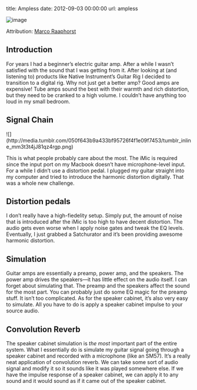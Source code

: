 title: Ampless
date: 2012-09-03 00:00:00
url: ampless

<img src="http://media.tumblr.com/4868e27c915ebd069f9ca55ce9cca599/tumblr_inline_mm3t2lduUJ1qz4rgp.jpg" alt="image" /><div class="caption">Attribution: <a href="http://www.flickr.com/photos/raaphorst/3554002238/">Marco Raaphorst</a></div>

<h2>Introduction</h2>
<p>For years I had a beginner’s electric guitar amp. After a while I wasn’t satisfied with the sound that I was getting from it. After looking at (and listening to) products like Native Instrument’s Guitar Rig I decided to transition to a digital rig. Why not just get a better amp? Good amps are expensive! Tube amps sound the best with their warmth and rich distortion, but they need to be cranked to a high volume. I couldn’t have anything too loud in my small bedroom.</p>

<h2>Signal Chain</h2>
![](http://media.tumblr.com/050f643b9a433bf95726f4f1e09f7453/tumblr_inline_mm3t3t4jJ81qz4rgp.png)

<p>This is what people probably care about the most. The iMic is required since the input port on my Macbook doesn’t have microphone-level input. For a while I didn’t use a distortion pedal. I plugged my guitar straight into my computer and tried to introduce the harmonic distortion digitally. That was a whole new challenge.</p>

<h2>Distortion pedals</h2>
<p>I don’t really have a high-fiedelity setup. Simply put, the amount of noise that is introduced after the iMic is too high to have decent distortion. The audio gets even worse when I apply noise gates and tweak the EQ levels. Eventually, I just grabbed a Satchurator and it’s been providing awesome harmonic distortion.</p>

<h2>Simulation</h2>
<p>Guitar amps are essentially a preamp, power amp, and the speakers. The power amp drives the speakers—it has little effect on the audio itself. I can forget about simulating that. The preamp and the speakers affect the sound for the most part. You can probably just do some EQ magic for the preamp stuff. It isn’t too complicated. As for the speaker cabinet, it’s also very easy to simulate. All you have to do is apply a speaker cabinet impulse to your source audio.</p>

<h2>Convolution Reverb</h2>
<p>The speaker cabinet simulation is <em>the most</em> important part of the entire system. What I essentially do is simulate my guitar signal going through a speaker cabinet and recorded with a microphone (like an SM57). It’s a really neat application of convolution reverb. We can take some sort of audio signal and modify it so it sounds like it was played somewhere else. If we have the impulse response of a speaker cabinet, we can apply it to any sound and it would sound as if it came out of the speaker cabinet.</p>


